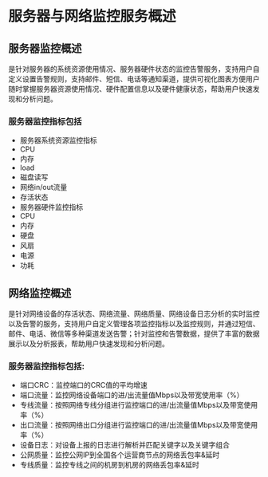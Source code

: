﻿#  服务器与网络监控服务概述

## 服务器监控概述
是针对服务器的系统资源使用情况、服务器硬件状态的监控告警服务，支持用户自定义设置告警规则，支持邮件、短信、电话等通知渠道，提供可视化图表方便用户随时掌握服务器资源使用情况、硬件配置信息以及硬件健康状态，帮助用户快速发现和分析问题。

### 服务器监控指标包括

- 服务器系统资源监控指标
 - CPU
 - 内存
 - load
 - 磁盘读写
 - 网络in/out流量
 - 存活状态
- 服务器硬件监控指标
 - CPU
 - 内存
 - 硬盘
 - 风扇
 - 电源
 - 功耗

## 网络监控概述
是针对网络设备的存活状态、网络流量、网络质量、网络设备日志分析的实时监控以及告警的服务，支持用户自定义管理各项监控指标以及监控规则，并通过短信、邮件、电话、微信等多种渠道发送告警；针对监控和告警数据，提供了丰富的数据展示以及分析报表，帮助用户快速发现和分析问题。

### 服务器监控指标包括:

- 端口CRC：监控端口的CRC值的平均增速
- 端口流量：监控网络设备端口的进/出流量值Mbps以及带宽使用率（%）
- 专线流量：按照网络专线分组进行监控端口的进/出流量值Mbps以及带宽使用率（%）
- 出口流量：按照网络出口分组进行监控端口的进/出流量值Mbps以及带宽使用率（%）
- 设备日志：对设备上报的日志进行解析并匹配关键字以及关键字组合
- 公网质量：监控公网IP到全国各个运营商节点的网络丢包率&延时
- 专线质量：监控专线之间的机房到机房的网络丢包率&延时
